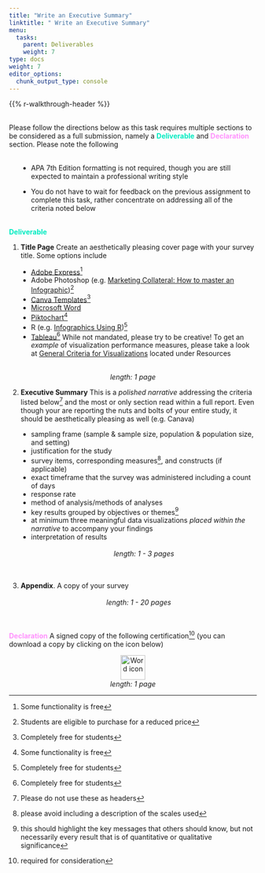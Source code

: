 ```yaml
---
title: "Write an Executive Summary"
linktitle: " Write an Executive Summary"
menu:
  tasks:
    parent: Deliverables
    weight: 7
type: docs
weight: 7
editor_options: 
  chunk_output_type: console
---
```


{{% r-walkthrough-header %}}

<style>
ul {
    margin-left: 1.5em
}
</style>

<br>
Please follow the directions below as this task requires multiple sections to be considered as a full submission, namely a <span style="color:#00ebc1; font-weight:bold;">Deliverable</span> and <span style="color:#ff92fd; font-weight:bold;">Declaration</span> section. Please note the following
<br>
<br>

- APA 7th Edition formatting is not required, though you are still expected to maintain a professional writing style

- You do not have to wait for feedback on the previous assignment to complete this task, rather concentrate on addressing all of the criteria noted below
  <br>
  <br>

<span style="color:#00ebc1; font-weight:bold;">Deliverable</span>
1. **Title Page**
Create an aesthetically pleasing cover page with your survey title. Some options include
- [Adobe Express](https://www.adobe.com/express/create/infographic)[^1]
- Adobe Photoshop (e.g. [Marketing Collateral: How to master an Infographic](https://www.adobe.com/vn_en/creativecloud/design/discover/make-infographic-in-photoshop.html))[^2]
- [Canva Templates](https://www.canva.com/cover-pages/templates/)[^3]
- [Microsoft Word](https://templates.office.com/en-us/papers-and-reports)
- [Piktochart](https://piktochart.com)[^4]
- R (e.g. [Infographics Using R](https://rpubs.com/chidungkt/702513))[^5]
- [Tableau](https://www.tableau.com/academic/students)[^6]
While not mandated, please try to be creative! To get an *example* of visualization performance measures, please take a look at [General Criteria for Visualizations](/resources/look/) located under Resources <br><br>
<center>
<i>length: 1 page</i>
</center>

2.  **Executive Summary**
    This is a *polished narrative* addressing the criteria listed below[^7] and the most or only section read within a full report. Even though your are reporting the nuts and bolts of your entire study, it should be aesthetically pleasing as well (e.g. Canava)

- sampling frame (sample & sample size, population & population size, and setting)
- justification for the study
- survey items, corresponding measures[^8], and constructs (if applicable)
- exact timeframe that the survey was administered including a count of days
- response rate
- method of analysis/methods of analyses
- key results grouped by objectives or themes[^9]
- at minimum three meaningful data visualizations *placed within the narrative* to accompany your findings
- interpretation of results<br><br>
  <center>
  <i>length: 1 - 3 pages</i>
  </center>
  <br>
  <br>

3.  **Appendix**. A copy of your survey<br><br>
    <center>
    <i>length: 1 - 20 pages</i>
    </center>
    <br>
    <br>

<span style="color:#ff92fd; font-weight:bold;">Declaration</span>
A signed copy of the following certification[^10] (you can download a copy by clicking on the icon below)<br>
<a target="_blank" href="/forms/edp619declaration.pdf">
<center>
<img src="/logos/pdf-ico.png" alt="Word icon" width="50">
</center>
</a>
<center>
<i>length: 1 page</i>
</center>

[^1]: Some functionality is free

[^2]: Students are eligible to purchase for a reduced price

[^3]: Completely free for students

[^4]: Some functionality is free

[^5]: Completely free for students

[^6]: Completely free for students

[^7]: Please do not use these as headers

[^8]: please avoid including a description of the scales used

[^9]: this should highlight the key messages that others should know, but not necessarily every result that is of quantitative or qualitative significance

[^10]: required for consideration
